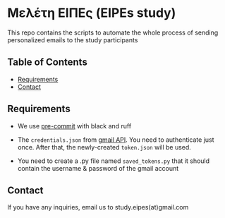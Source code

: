 # Μελέτη ΕΙΠΕς (EIPEs study)

This repo contains the scripts to automate the whole process of sending personalized emails to the study participants


## Table of Contents

*   [Requirements](#Requirements)
*   [Contact](#Contact)

## Requirements

* We use [pre-commit](https://pre-commit.com/) with black and ruff

* The `credentials.json` from [gmail API](https://developers.google.com/gmail/api/guides). You need to authenticate
just once. After that, the newly-created `token.json` will be used.

* You need to create a .py file named `saved_tokens.py` that
it should contain the username & password of the gmail account





## Contact

If you have any inquiries, email us to study.eipes(at)gmail.com
